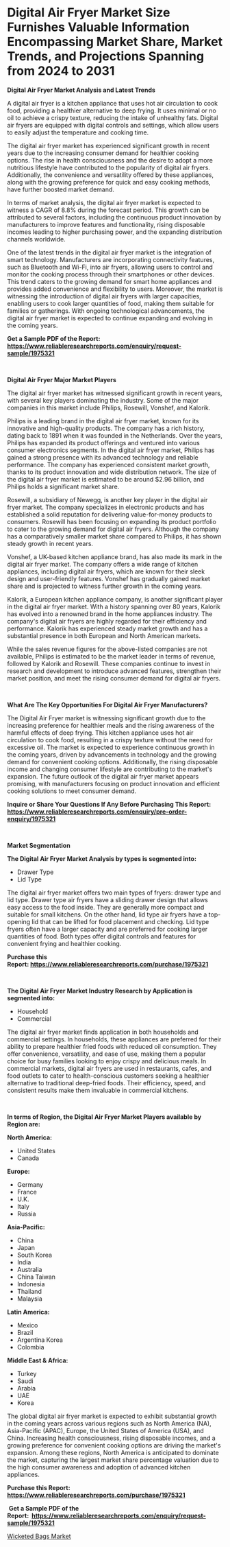 <p><h1>Digital Air Fryer Market Size Furnishes Valuable Information Encompassing Market Share, Market Trends, and Projections Spanning from 2024 to 2031</h1></p><p><strong>Digital Air Fryer Market Analysis and Latest Trends</strong></p>
<p><p>A digital air fryer is a kitchen appliance that uses hot air circulation to cook food, providing a healthier alternative to deep frying. It uses minimal or no oil to achieve a crispy texture, reducing the intake of unhealthy fats. Digital air fryers are equipped with digital controls and settings, which allow users to easily adjust the temperature and cooking time.</p><p>The digital air fryer market has experienced significant growth in recent years due to the increasing consumer demand for healthier cooking options. The rise in health consciousness and the desire to adopt a more nutritious lifestyle have contributed to the popularity of digital air fryers. Additionally, the convenience and versatility offered by these appliances, along with the growing preference for quick and easy cooking methods, have further boosted market demand.</p><p>In terms of market analysis, the digital air fryer market is expected to witness a CAGR of 8.8% during the forecast period. This growth can be attributed to several factors, including the continuous product innovation by manufacturers to improve features and functionality, rising disposable incomes leading to higher purchasing power, and the expanding distribution channels worldwide.</p><p>One of the latest trends in the digital air fryer market is the integration of smart technology. Manufacturers are incorporating connectivity features, such as Bluetooth and Wi-Fi, into air fryers, allowing users to control and monitor the cooking process through their smartphones or other devices. This trend caters to the growing demand for smart home appliances and provides added convenience and flexibility to users. Moreover, the market is witnessing the introduction of digital air fryers with larger capacities, enabling users to cook larger quantities of food, making them suitable for families or gatherings. With ongoing technological advancements, the digital air fryer market is expected to continue expanding and evolving in the coming years.</p></p>
<p><strong>Get a Sample PDF of the Report:&nbsp; <a href="https://www.reliableresearchreports.com/enquiry/request-sample/1975321">https://www.reliableresearchreports.com/enquiry/request-sample/1975321</a></strong></p>
<p>&nbsp;</p>
<p><strong>Digital Air Fryer Major Market Players</strong></p>
<p><p>The digital air fryer market has witnessed significant growth in recent years, with several key players dominating the industry. Some of the major companies in this market include Philips, Rosewill, Vonshef, and Kalorik.</p><p>Philips is a leading brand in the digital air fryer market, known for its innovative and high-quality products. The company has a rich history, dating back to 1891 when it was founded in the Netherlands. Over the years, Philips has expanded its product offerings and ventured into various consumer electronics segments. In the digital air fryer market, Philips has gained a strong presence with its advanced technology and reliable performance. The company has experienced consistent market growth, thanks to its product innovation and wide distribution network. The size of the digital air fryer market is estimated to be around $2.96 billion, and Philips holds a significant market share.</p><p>Rosewill, a subsidiary of Newegg, is another key player in the digital air fryer market. The company specializes in electronic products and has established a solid reputation for delivering value-for-money products to consumers. Rosewill has been focusing on expanding its product portfolio to cater to the growing demand for digital air fryers. Although the company has a comparatively smaller market share compared to Philips, it has shown steady growth in recent years.</p><p>Vonshef, a UK-based kitchen appliance brand, has also made its mark in the digital air fryer market. The company offers a wide range of kitchen appliances, including digital air fryers, which are known for their sleek design and user-friendly features. Vonshef has gradually gained market share and is projected to witness further growth in the coming years.</p><p>Kalorik, a European kitchen appliance company, is another significant player in the digital air fryer market. With a history spanning over 80 years, Kalorik has evolved into a renowned brand in the home appliances industry. The company's digital air fryers are highly regarded for their efficiency and performance. Kalorik has experienced steady market growth and has a substantial presence in both European and North American markets.</p><p>While the sales revenue figures for the above-listed companies are not available, Philips is estimated to be the market leader in terms of revenue, followed by Kalorik and Rosewill. These companies continue to invest in research and development to introduce advanced features, strengthen their market position, and meet the rising consumer demand for digital air fryers.</p></p>
<p>&nbsp;</p>
<p><strong>What Are The Key Opportunities For Digital Air Fryer Manufacturers?</strong></p>
<p><p>The Digital Air Fryer market is witnessing significant growth due to the increasing preference for healthier meals and the rising awareness of the harmful effects of deep frying. This kitchen appliance uses hot air circulation to cook food, resulting in a crispy texture without the need for excessive oil. The market is expected to experience continuous growth in the coming years, driven by advancements in technology and the growing demand for convenient cooking options. Additionally, the rising disposable income and changing consumer lifestyle are contributing to the market's expansion. The future outlook of the digital air fryer market appears promising, with manufacturers focusing on product innovation and efficient cooking solutions to meet consumer demand.</p></p>
<p><strong>Inquire or Share Your Questions If Any Before Purchasing This Report: <a href="https://www.reliableresearchreports.com/enquiry/pre-order-enquiry/1975321">https://www.reliableresearchreports.com/enquiry/pre-order-enquiry/1975321</a></strong></p>
<p>&nbsp;</p>
<p><strong>Market Segmentation</strong></p>
<p><strong>The Digital Air Fryer Market Analysis by types is segmented into:</strong></p>
<p><ul><li>Drawer Type</li><li>Lid Type</li></ul></p>
<p><p>The digital air fryer market offers two main types of fryers: drawer type and lid type. Drawer type air fryers have a sliding drawer design that allows easy access to the food inside. They are generally more compact and suitable for small kitchens. On the other hand, lid type air fryers have a top-opening lid that can be lifted for food placement and checking. Lid type fryers often have a larger capacity and are preferred for cooking larger quantities of food. Both types offer digital controls and features for convenient frying and healthier cooking.</p></p>
<p><strong>Purchase this Report:&nbsp;<a href="https://www.reliableresearchreports.com/purchase/1975321">https://www.reliableresearchreports.com/purchase/1975321</a></strong></p>
<p>&nbsp;</p>
<p><strong>The Digital Air Fryer Market Industry Research by Application is segmented into:</strong></p>
<p><ul><li>Household</li><li>Commercial</li></ul></p>
<p><p>The digital air fryer market finds application in both households and commercial settings. In households, these appliances are preferred for their ability to prepare healthier fried foods with reduced oil consumption. They offer convenience, versatility, and ease of use, making them a popular choice for busy families looking to enjoy crispy and delicious meals. In commercial markets, digital air fryers are used in restaurants, cafes, and food outlets to cater to health-conscious customers seeking a healthier alternative to traditional deep-fried foods. Their efficiency, speed, and consistent results make them invaluable in commercial kitchens.</p></p>
<p>&nbsp;</p>
<p><strong>In terms of Region, the Digital Air Fryer Market Players available by Region are:</strong></p>
<p>
    <p> <strong> North America: </strong>
        <ul>
            <li>United States</li>
            <li>Canada</li>
        </ul>
        </p> 
    <p> <strong> Europe: </strong>
        <ul>
            <li>Germany</li>
            <li>France</li>
            <li>U.K.</li>
            <li>Italy</li>
            <li>Russia</li>
        </ul>
        </p> 
    <p> <strong> Asia-Pacific: </strong>
        <ul>
            <li>China</li>
            <li>Japan</li>
            <li>South Korea</li>
            <li>India</li>
            <li>Australia</li>
            <li>China Taiwan</li>
            <li>Indonesia</li>
            <li>Thailand</li>
            <li>Malaysia</li>
        </ul>
        </p> 
    <p> <strong> Latin America: </strong>
        <ul>
            <li>Mexico</li>
            <li>Brazil</li>
            <li>Argentina Korea</li>
            <li>Colombia</li>
        </ul>
        </p> 
    <p> <strong> Middle East & Africa: </strong>
        <ul>
            <li>Turkey</li>
            <li>Saudi</li>
            <li>Arabia</li>
            <li>UAE</li>
            <li>Korea</li>
        </ul>
    </p>
    </p>
<p><p>The global digital air fryer market is expected to exhibit substantial growth in the coming years across various regions such as North America (NA), Asia-Pacific (APAC), Europe, the United States of America (USA), and China. Increasing health consciousness, rising disposable incomes, and a growing preference for convenient cooking options are driving the market's expansion. Among these regions, North America is anticipated to dominate the market, capturing the largest market share percentage valuation due to the high consumer awareness and adoption of advanced kitchen appliances.</p></p>
<p><strong>Purchase this Report: <a href="https://www.reliableresearchreports.com/purchase/1975321">https://www.reliableresearchreports.com/purchase/1975321</a></strong></p>
<p>&nbsp;<strong>Get a Sample PDF of the Report:&nbsp;&nbsp;<a href="https://www.reliableresearchreports.com/enquiry/request-sample/1975321">https://www.reliableresearchreports.com/enquiry/request-sample/1975321</a></strong></p>
<p><strong></strong></p>
<p><p><a href="https://github.com/khayangel/Market-Research-Report-List-1/blob/main/wicketed-bags-market.md">Wicketed Bags Market</a></p></p>